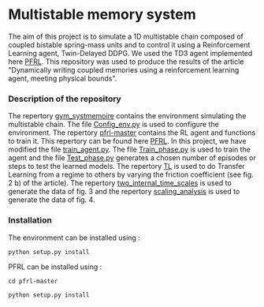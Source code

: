 # Multistable memory system

The aim of this project is to simulate a 1D multistable chain composed of coupled bistable spring-mass units and to control
it using a Reinforcement Learning agent, Twin-Delayed DDPG. We used the TD3 agent implemented here [PFRL](https://github.com/pfnet/pfrl).
This repository was used to produce the results of the article "Dynamically writing coupled memories using a reinforcement learning agent, meeting physical bounds".

### Description of the repository

The repertory [gym_systmemoire](gym_systmemoire) contains the environment simulating the multistable chain. 
The file [Config_env.py](Config_env.py) is used to configure the environment.
The repertory [pfrl-master](pfrl-master) contains the RL agent and functions to train it. This repertory can be found here [PFRL](https://github.com/pfnet/pfrl).
In this project, we have modified the file [train_agent.py](pfrl-master/pfrl/experiments/train_agent.py).
The file [Train_phase.py](Train_phase.py) is used to train the agent and the file [Test_phase.py](Test_phase.py) generates a chosen number of episodes or steps to test 
the learned models. 
The repertory [TL](TL) is used to do Transfer Learning from a regime to others by varying the friction coefficient (see fig. 2 b) of the article).
The repertory [two_internal_time_scales](two_internal_time_scales) is used to generate the data of fig. 3 and the repertory [scaling_analysis](scaling_analysis) is used to generate the 
data of fig. 4.


### Installation

The environment can be installed using :

`python setup.py install`

PFRL can be installed using :

`cd pfrl-master`

`python setup.py install`
